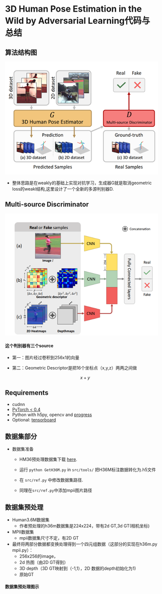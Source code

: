 # 3D Human Pose Estimation in the Wild by Adversarial Learning代码与总结

## 算法结构图
<div align="center"><img src="/tools/data/gan1.png"></div>

- 整体思路是在weakly的基础上实现对抗学习，生成器G就是取消geometric loss的weakl结构,这里设计了一个全新的多源判别器D.

 
## Multi-source Discriminator

<div align="center"><img src="/tools/data/gan.png"></div>

#### 这个判别器有三个source
-  第一：图片经过卷积到256x1的向量
-  第二：Geometric Descriptor是把16个坐标点（x,y,z）两两之间做


    $$x+y$$


## Requirements
- cudnn
- [PyTorch < 0.4](http://pytorch.org/)
- Python with h5py, opencv and [progress](https://anaconda.org/conda-forge/progress)
- Optional: [tensorboard](https://www.tensorflow.org/get_started/summaries_and_tensorboard) 


 


## 数据集部分
- 数据集准备
  - HM36预处理数据集下载 [here](https://drive.google.com/open?id=0BxjtxDYaOrYPRlJJeDhfUVAzM00).
  - 运行 `python GetH36M.py` in `src/tools/` 把H36M标注数据转化为.h5文件
  - 在 `src/ref.py` 中修改数据集路径. 

  - 同理在`src/ref.py`中添加mpii图片路径
  

## 数据集预处理
- Human3.6M数据集
  - 作者预处理的h36m数据集是224x224，带有2d GT,3d GT(相机坐标)
- MPII数据集
  - mpii数据集尺寸不定，有2D GT
- 最终将两部分数据都变换处理得到一个四元组数据（这部分的实现在h36m.py mpii.py）：
  - 256x256的image，
  - 2d 热图（由2D GT得到）
  - 3D depth（3D GT映射到（-1,1），2D 数据的depth初始化为1)
  - 原始GT


#### 数据集预处理图示

